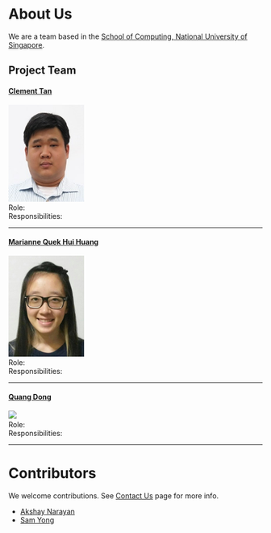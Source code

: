 # About Us

We are a team based in the [School of Computing, National University of Singapore](http://www.comp.nus.edu.sg).

## Project Team

#### [Clement Tan](https://github.com/clementtan) <br>
<img src="images/clementtan.png" width="150"><br>
Role:  <br>
Responsibilities: 

-----

#### [Marianne Quek Hui Huang](http://github.com/marianne121)
<img src="images/marianne121.jpg" width="150"><br>
Role:  <br>
Responsibilities: 

-----

#### [Quang Dong](http://github.com/nqdung14)
<img src="QUANG DONG IMAGE" width="150"><br>
Role:  <br>
Responsibilities: 

-----


# Contributors

We welcome contributions. See [Contact Us](ContactUs.md) page for more info.

* [Akshay Narayan](https://github.com/se-edu/addressbook-level4/pulls?q=is%3Apr+author%3Aokkhoy)
* [Sam Yong](https://github.com/se-edu/addressbook-level4/pulls?q=is%3Apr+author%3Amauris)
